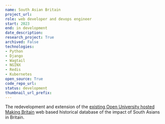 ```yaml
---
name: South Asian Britain
project_url: 
role: web developer and devops engineer
start: 2023
end: in development
date_description: 
research_project: True
archived: False
technologies: 
- Python
- Django
- Wagtail
- NGINX
- Redis
- Kubernetes
open_source: True
code_repo_url: 
status: development
thumbnail_url_prefix: 
---
```

The redevelopment and extension of the [existing Open University hosted Making Britain](https://www5.open.ac.uk/research-projects/making-britain/) web based historical database of the impact of South Asians in Britain.